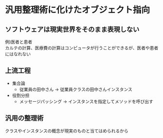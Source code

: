 # 汎用整理術に化けたオブジェクト指向
## ソフトウェアは現実世界をそのまま表現しない
例)医者と患者  
カルテの計算、医療費の計算はコンピュータが行うことができるが、医者や患者にはなれない

## 上流工程
- 集合論
  - 従業員の田中さん → 従業員クラスの田中さんインスタンス
- 役割分担
  - メッセージパッシング → インスタンスを指定してメソッドを呼び出す

## 汎用の整理術
クラスやインスタンスの概念が現実のものと当てはめられるから